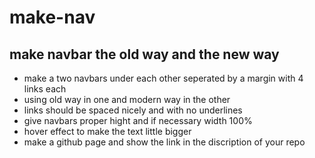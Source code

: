 # make-nav
## make navbar the old way and the new way

- make a two navbars under each other seperated by a margin with 4 links each
- using old way in one and modern way in the other
- links should be spaced nicely and with no underlines
- give navbars proper hight and if necessary width 100%
- hover effect to make the text little bigger
- make a github page and show the link in the discription of your repo
